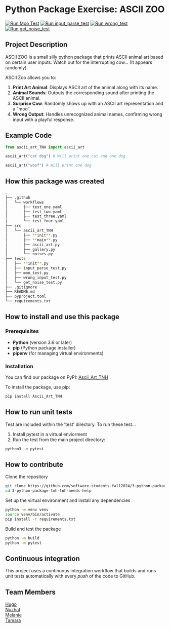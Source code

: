 # Python Package Exercise: ASCII ZOO

[![Run Moo Test](https://github.com/software-students-fall2024/3-python-package-tnh-tnh-needs-help/actions/workflows/test_one.yaml/badge.svg)](https://github.com/software-students-fall2024/3-python-package-tnh-tnh-needs-help/actions/workflows/test_one.yaml)
[![Run input_parse_test](https://github.com/software-students-fall2024/3-python-package-tnh-tnh-needs-help/actions/workflows/test_two.yaml/badge.svg)](https://github.com/software-students-fall2024/3-python-package-tnh-tnh-needs-help/actions/workflows/test_two.yaml)
[![Run wrong_test](https://github.com/software-students-fall2024/3-python-package-tnh-tnh-needs-help/actions/workflows/test_three.yaml/badge.svg?v=1)](https://github.com/software-students-fall2024/3-python-package-tnh-tnh-needs-help/actions/workflows/test_three.yaml)
[![Run get_noise_test](https://github.com/software-students-fall2024/3-python-package-tnh-tnh-needs-help/actions/workflows/test_four.yaml/badge.svg)](https://github.com/software-students-fall2024/3-python-package-tnh-tnh-needs-help/actions/workflows/test_four.yaml)

## Project Description

ASCII ZOO is a small silly python package that prints ASCII animal art based on certain user inputs. Watch out for the interrupting cow... (It appears randomly).

ASCII Zoo allows you to:

1. **Print Art Animal**: Displays ASCII art of the animal along with its name.
2. **Animal Sounds**: Outputs the corresponding sound after printing the ASCII animal.
3. **Surprise Cow**: Randomly shows up with an ASCII art representation and a “moo”.
4. **Wrong Output**: Handles unrecognized animal names, confirming wrong input with a playful response.

## Example Code

```py
from ascii_art_TNH import ascii_art

ascii_art("cat dog") # Will print one cat and one dog

ascii_art("woof") # Will print one dog
```

## How this package was created

```sh
.
├── .github
│   └── workflows
│       ├── test_one.yaml
│       ├── test_two.yaml
│       ├── test_three.yaml
│       └── test_four.yaml
├── src
│   └── ascii_art_TNH
│       ├── **init**.py
│       ├── **main**.py
│       ├── ascii_art.py
│       ├── gallery.py
│       └── noises.py
├── tests
│   ├── **init**.py
│   ├── input_parse_test.py
│   ├── moo_test.py
│   ├── wrong_input_test.py
│   └── get_noise_test.py
├── .gitignore
├── README.md
├── pyproject.toml
└── requirements.txt
```

## How to install and use this package

### Prerequisites

- **Python** (version 3.6 or later)
- **pip** (Python package installer)
- **pipenv** (for managing virtual environments)

### Installation

You can find our package on PyPI: [Ascii_Art_TNH](https://pypi.org/project/Ascii_Art_TNH/)

To install the package, use pip:

```sh
pip install Ascii_Art_TNH
```

## How to run unit tests

Test are included within the 'test' directory. To run these test...

1. Install pytest in a virtual enviorment
2. Run the test from the main project directory:

```sh
python3 -m pytest
```

## How to contribute

Clone the repository

```sh
git clone https://github.com/software-students-fall2024/3-python-package-tnh-tnh-needs-help.git
cd 3-python-package-tnh-tnh-needs-help
```

Set up the virtual environment and install any dependencies

```sh
python -m venv venv
source venv/bin/activate 
pip install -r requirements.txt
```

Build and test the package

```sh
python -m build
python -m pytest
```

## Continuous integration

This project uses a continuous integration workflow that builds and runs unit tests automatically with every _push_ of the code to GitHub.

## Team Members

[Hugo](https://github.com/BringoJr)\
[Nuzhat](https://github.com/ntb5562)\
[Melanie](https://github.com/melanie-y-zhang)\
[Tamara](https://github.com/TamaraBuenoo)
